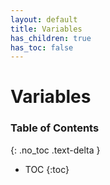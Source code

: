 ```yaml
---
layout: default
title: Variables
has_children: true
has_toc: false
---
```


# Variables
### Table of Contents
{: .no_toc .text-delta }

- TOC
{:toc}
